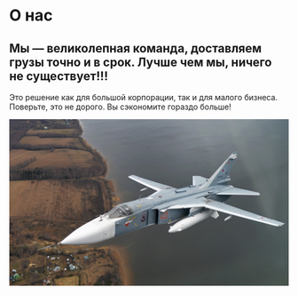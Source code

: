 # О нас

## Мы — великолепная команда, доставляем грузы точно и в срок. Лучше чем мы, ничего не существует!!! 

Это решение как для большой корпорации, так и для малого бизнеса. Поверьте, это не дорого. Вы сэкономите гораздо больше! 

![](../img/su-24.png)



